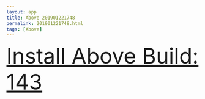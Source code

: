 ```yaml
---
layout: app
title: Above 201901221748
permalink: 201901221748.html
tags: [Above]
---
```

<div class="pure-g">
    <div class="pure-u-1-1" style="font-size: 4em">
        <a class="pure-button-primary" href="itms-services://?action=download-manifest&url=https%3A%2F%2Flitsungyisigono.github.io%2FTestScript%2Fmanifests%2F201901221748.plist"><i class="fa fa-download" aria-hidden="true"></i>Install Above Build: 143</a>
    </div>
</div>